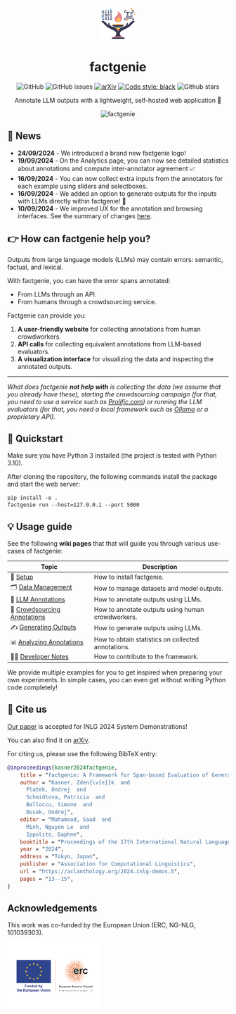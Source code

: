 <div align="center">
<img src="factgenie/static/img/factgenie_whitebg.png" width=80px" alt="logo" />

<h1> factgenie </h1>

![GitHub](https://img.shields.io/github/license/kasnerz/factgenie)
![GitHub issues](https://img.shields.io/github/issues/kasnerz/factgenie)
[![arXiv](https://img.shields.io/badge/arXiv-2407.17863-0175ac.svg)](https://arxiv.org/abs/2407.17863)
[![Code style: black](https://img.shields.io/badge/code%20style-black-000000.svg)](https://github.com/psf/black)
![Github stars](https://img.shields.io/github/stars/kasnerz/factgenie?style=social)
<!-- ![PyPI](https://img.shields.io/pypi/v/factgenie) -->
<!-- ![PyPI downloads](https://img.shields.io/pypi/dm/factgenie) -->

Annotate LLM outputs with a lightweight, self-hosted web application 🌈

![factgenie](https://github.com/user-attachments/assets/1d074588-ada1-4974-a42a-0d2195c65283)

</div>

## 📢  News
- **24/09/2024** - We introduced a brand new factgenie logo!
- **19/09/2024** - On the Analytics page, you can now see detailed statistics about annotations and compute inter-annotator agreement 📈
- **16/09/2024** - You can now collect extra inputs from the annotators for each example using sliders and selectboxes. 
- **16/09/2024** - We added an option to generate outputs for the inputs with LLMs directly within factgenie! 🦾
- **10/09/2024** - We improved UX for the annotation and browsing interfaces. See the summary of changes [here](https://github.com/ufal/factgenie/pull/71).

## 👉️ How can factgenie help you?
Outputs from large language models (LLMs) may contain errors: semantic, factual, and lexical. 

With factgenie, you can have the error spans annotated:
- From LLMs through an API.
- From humans through a crowdsourcing service.

Factgenie can provide you:
1. **A user-friendly website** for collecting annotations from human crowdworkers.
2. **API calls** for collecting equivalent annotations from LLM-based evaluators.
3. **A visualization interface** for visualizing the data and inspecting the annotated outputs.

---
*What does factgenie **not help with** is collecting the data (we assume that you already have these), starting the crowdsourcing campaign (for that, you need to use a service such as [Prolific.com](https://prolific.com)) or running the LLM evaluators (for that, you need a local framework such as [Ollama](https://ollama.com) or a proprietary API).*

## 🏃 Quickstart
Make sure you have Python 3 installed (the project is tested with Python 3.10).

After cloning the repository, the following commands install the package and start the web server:
```
pip install -e .
factgenie run --host=127.0.0.1 --port 5000
```

## 💡 Usage guide


See the following **wiki pages** that that will guide you through various use-cases of factgenie:

| Topic                                                                  | Description                                        |
| ---------------------------------------------------------------------- | -------------------------------------------------- |
| 🔧 [Setup](../../wiki/01-Setup)                                         | How to install factgenie.                          |
| 🗂️ [Data Management](../../wiki/02-Data-Management)                     | How to manage datasets and model outputs.          |
| 🤖 [LLM Annotations](../../wiki/03-LLM-Annotations)                     | How to annotate outputs using LLMs.                |
| 👥 [Crowdsourcing Annotations](../../wiki/04-Crowdsourcing-Annotations) | How to annotate outputs using human crowdworkers.  |
| ✍️  [Generating Outputs](../../wiki/05-Generating-Outputs)              | How to generate outputs using LLMs.                |
| 📊 [Analyzing Annotations](../../wiki/06-Analyzing-Annotations)         | How to obtain statistics on collected annotations. |
| 🧑‍💻 [Developer Notes](../../wiki/07-Developer-Notes)                     | How to contribute to the framework.                |

 
We provide multiple examples for you to get inspired when preparing your own experiments. In simple cases, you can even get without writing Python code completely!

## 💬 Cite us

[Our paper](https://aclanthology.org/2024.inlg-demos.5/) is accepted for INLG 2024 System Demonstrations!

You can also find it on [arXiv](https://arxiv.org/abs/2407.17863).

For citing us, please use the following BibTeX entry:
```bibtex
@inproceedings{kasner2024factgenie,
    title = "factgenie: A Framework for Span-based Evaluation of Generated Texts",
    author = "Kasner, Zden{\v{e}}k  and
      Platek, Ondrej  and
      Schmidtova, Patricia  and
      Balloccu, Simone  and
      Dusek, Ondrej",
    editor = "Mahamood, Saad  and
      Minh, Nguyen Le  and
      Ippolito, Daphne",
    booktitle = "Proceedings of the 17th International Natural Language Generation Conference: System Demonstrations",
    year = "2024",
    address = "Tokyo, Japan",
    publisher = "Association for Computational Linguistics",
    url = "https://aclanthology.org/2024.inlg-demos.5",
    pages = "13--15",
}
```

## Acknowledgements
This work was co-funded by the European Union (ERC, NG-NLG, 101039303).

<img src="img/LOGO_ERC-FLAG_FP.png" alt="erc-logo" height="150"/> 
